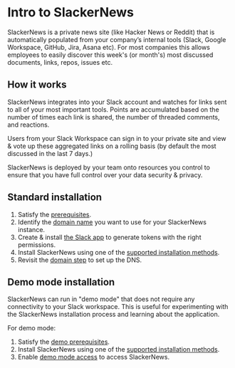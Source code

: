 # Intro to SlackerNews

SlackerNews is a private news site (like Hacker News or Reddit) that is
automatically populated from your company’s internal tools (Slack, Google
Workspace, GitHub, Jira, Asana etc). For most companies this allows employees
to easily discover this week's (or month's) most discussed documents, links,
repos, issues etc.

## How it works

SlackerNews integrates into your Slack account and watches for links sent to
all of your most important tools. Points are accumulated based on the number
of times each link is shared, the number of threaded comments, and reactions.

Users from your Slack Workspace can sign in to your private site and view &
vote up these aggregated links on a rolling basis (by default the most
discussed in the last 7 days.)

SlackerNews is deployed by your team onto resources you control to ensure that
you have full control over your data security & privacy.

## Standard installation

1. Satisfy the [prerequisites](/prereqs). 
2. Identify the [domain name](/domain) you want to use for your SlackerNews
   instance.
3. Create & install [the Slack app](/slack) to generate tokens with the right
   permissions.
4. Install SlackerNews using one of the [supported installation
   methods](/supported-installations).
5. Revisit the [domain step](/domain) to set up the DNS.

## Demo mode installation

SlackerNews can run in "demo mode" that does not require any connectivity to
your Slack workspace. This is useful for experimenting with the SlackerNews
installation process and learning about the application.

For demo mode:

1. Satisfy the [demo prerequisites](/demo-prereqs). 
2. Install SlackerNews using one of the [supported installation
   methods](/supported-installations).
3. Enable [demo mode access](/demo-access) to access SlackerNews.
